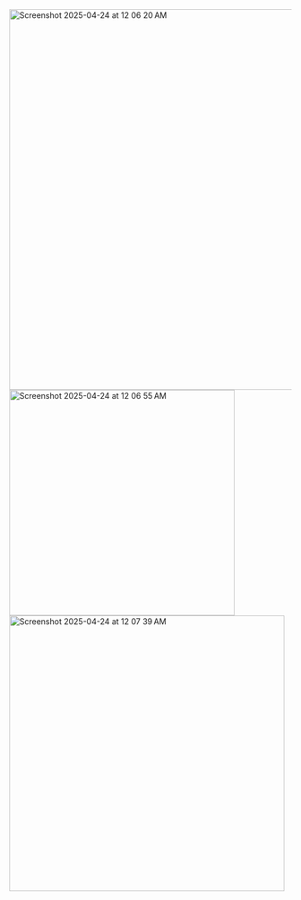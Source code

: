 <img width="678" alt="Screenshot 2025-04-24 at 12 06 20 AM" src="https://github.com/user-attachments/assets/5f51c953-6900-4a24-8e93-b8632ff2c399" />
<img width="402" alt="Screenshot 2025-04-24 at 12 06 55 AM" src="https://github.com/user-attachments/assets/f9681096-d28c-4e13-b839-270db0f759dd" />
<img width="491" alt="Screenshot 2025-04-24 at 12 07 39 AM" src="https://github.com/user-attachments/assets/7b764da5-98a8-4c4a-b75a-b8a24c3255e1" />

